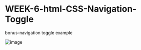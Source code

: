 # WEEK-6-html-CSS-Navigation-Toggle
bonus-navigation toggle example


![image](https://user-images.githubusercontent.com/117738625/206918234-829d0799-197d-4d2c-8bd2-4d94ebead5a4.png)
